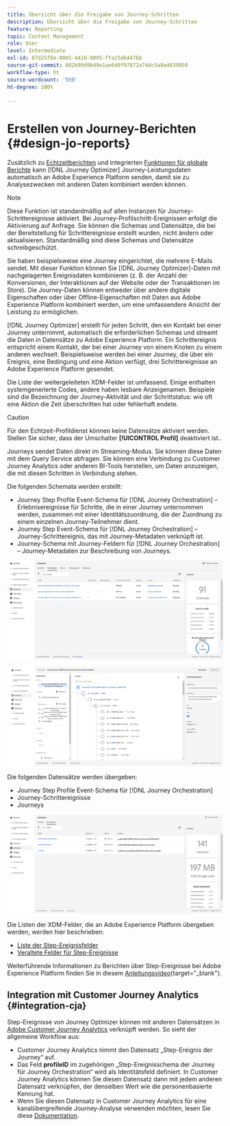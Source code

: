 ```yaml
---
title: Übersicht über die Freigabe von Journey-Schritten
description: Übersicht über die Freigabe von Journey-Schritten
feature: Reporting
topic: Content Management
role: User
level: Intermediate
exl-id: 07d25f8e-0065-4410-9895-ffa15d6447bb
source-git-commit: 882b99d9b49e1ae6d0f97872a74dc5a8a4639050
workflow-type: ht
source-wordcount: '559'
ht-degree: 100%

---
```


# Erstellen von Journey-Berichten {#design-jo-reports}

Zusätzlich zu [Echtzeitberichten](live-report.md) und integrierten [Funktionen für globale Berichte](global-report.md) kann [!DNL Journey Optimizer] Journey-Leistungsdaten automatisch an Adobe Experience Platform senden, damit sie zu Analysezwecken mit anderen Daten kombiniert werden können.

>[!NOTE]
>
>Diese Funktion ist standardmäßig auf allen Instanzen für Journey-Schrittereignisse aktiviert. Bei Journey-Profilschritt-Ereignissen erfolgt die Aktivierung auf Anfrage. Sie können die Schemas und Datensätze, die bei der Bereitstellung für Schrittereignisse erstellt wurden, nicht ändern oder aktualisieren. Standardmäßig sind diese Schemas und Datensätze schreibgeschützt.

Sie haben beispielsweise eine Journey eingerichtet, die mehrere E-Mails sendet. Mit dieser Funktion können Sie [!DNL Journey Optimizer]-Daten mit nachgelagerten Ereignisdaten kombinieren (z. B. der Anzahl der Konversionen, der Interaktionen auf der Website oder der Transaktionen im Store). Die Journey-Daten können entweder über andere digitale Eigenschaften oder über Offline-Eigenschaften mit Daten aus Adobe Experience Platform kombiniert werden, um eine umfassendere Ansicht der Leistung zu ermöglichen.

[!DNL Journey Optimizer] erstellt für jeden Schritt, den ein Kontakt bei einer Journey unternimmt, automatisch die erforderlichen Schemas und streamt die Daten in Datensätze zu Adobe Experience Platform. Ein Schrittereignis entspricht einem Kontakt, der bei einer Journey von einem Knoten zu einem anderen wechselt. Beispielsweise werden bei einer Journey, die über ein Ereignis, eine Bedingung und eine Aktion verfügt, drei Schrittereignisse an Adobe Experience Platform gesendet.

Die Liste der weitergeleiteten XDM-Felder ist umfassend. Einige enthalten systemgenerierte Codes, andere haben lesbare Anzeigenamen. Beispiele sind die Bezeichnung der Journey-Aktivität und der Schrittstatus: wie oft eine Aktion die Zeit überschritten hat oder fehlerhaft endete.

>[!CAUTION]
>
>Für den Echtzeit-Profildienst können keine Datensätze aktiviert werden. Stellen Sie sicher, dass der Umschalter **[!UICONTROL Profil]** deaktiviert ist..

Journeys sendet Daten direkt im Streaming-Modus. Sie können diese Daten mit dem Query Service abfragen. Sie können eine Verbindung zu Customer Journey Analytics oder anderen BI-Tools herstellen, um Daten anzuzeigen, die mit diesen Schritten in Verbindung stehen.

Die folgenden Schemata werden erstellt:

* Journey Step Profile Event-Schema für [!DNL Journey Orchestration] – Erlebnisereignisse für Schritte, die in einer Journey unternommen werden, zusammen mit einer Identitätszuordnung, die der Zuordnung zu einem einzelnen Journey-Teilnehmer dient.
* Journey Step Event-Schema für [!DNL Journey Orchestration] – Journey-Schrittereignis, das mit Journey-Metadaten verknüpft ist.
* Journey-Schema mit Journey-Feldern für [!DNL Journey Orchestration] – Journey-Metadaten zur Beschreibung von Journeys.

![](assets/sharing1.png)

![](assets/sharing2.png)

Die folgenden Datensätze werden übergeben:

* Journey Step Profile Event-Schema für [!DNL Journey Orchestration]
* Journey-Schrittereignisse
* Journeys

![](assets/sharing3.png)

Die Listen der XDM-Felder, die an Adobe Experience Platform übergeben werden, werden hier beschrieben:

* [Liste der Step-Ereignisfelder](../reports/sharing-field-list.md)
* [Veraltete Felder für Step-Ereignisse](../reports/sharing-legacy-fields.md)

Weiterführende Informationen zu Berichten über Step-Ereignisse bei Adobe Experience Platform finden Sie in diesem [Anleitungsvideo](https://experienceleague.adobe.com/docs/journey-orchestration-learn/tutorials/reporting-step-events-to-adobe-experience-platform.html?lang=de){target=&quot;_blank&quot;}.

## Integration mit Customer Journey Analytics {#integration-cja}

Step-Ereignisse von Journey Optimizer können mit anderen Datensätzen in [Adobe Customer Journey Analytics](https://experienceleague.adobe.com/docs/analytics-platform/using/cja-overview/cja-overview.html?lang=de) verknüpft werden. So sieht der allgemeine Workflow aus:

* Customer Journey Analytics nimmt den Datensatz „Step-Ereignis der Journey“ auf.
* Das Feld **profileID** im zugehörigen „Step-Ereignisschema der Journey für Journey Orchestration“ wird als Identitätsfeld definiert. In Customer Journey Analytics können Sie diesen Datensatz dann mit jedem anderen Datensatz verknüpfen, der denselben Wert wie die personenbasierte Kennung hat.
* Wenn Sie diesen Datensatz in Customer Journey Analytics für eine kanalübergreifende Journey-Analyse verwenden möchten, lesen Sie diese [Dokumentation](https://experienceleague.adobe.com/docs/analytics-platform/using/cja-usecases/cross-channel.html?lang=de).

